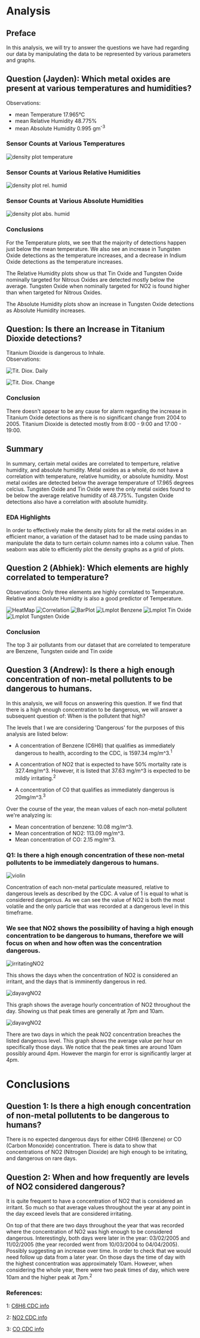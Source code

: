# Analysis

## Preface

In this analysis, we will try to answer the questions we have had regarding our data by manipulating the data to be represented by various parameters and graphs.

## Question (Jayden): Which metal oxides are present at various temperatures and humidities?

Observations:
- mean Temperature 17.965&deg;C
- mean Relative Humidity 48.775%
- mean Absolute Humidity 0.995 gm<sup>-3</sup>

### Sensor Counts at Various Temperatures

![density plot temperature](images/Temps.png)

### Sensor Counts at Various Relative Humidities

![density plot rel. humid](images/RHs.png)

### Sensor Counts at Various Absolute Humidities

![density plot abs. humid](images/AHs.png)

### Conclusions

For the Temperature plots, we see that the majority of detections happen just below the mean temperature. 
We also see an increase in Tungsten Oxide detections as the temperature increases, 
and a decrease in Indium Oxide detections as the temperature increases.  

The Relative Humidity plots show us that Tin Oxide and Tungsten Oxide nominally targeted for Nitrous Oxides are detected mostly below the average.
 Tungsten Oxide when nominally targeted for NO2 is found higher than when targeted for Nitrous Oxides.  
 
 The Absolute Humidity plots show an increase in Tungsten Oxide detections as Absolute Humidity increases.
 
 ## Question: Is there an Increase in Titanium Dioxide detections?
 
 Titanium Dioxide is dangerous to Inhale.  
 Observations:
 
 ![Tit. Diox. Daily](images/TitaniumDioxideDetectionsDaily.png)
 
 ![Tit. Diox. Change](images/TitaniumDioxideChange.png)
 
 ### Conclusion
 
 There doesn't appear to be any cause for alarm regarding the increase in Titanium Oxide detections as there is no significant change from 2004 to 2005. Titanium Dioxide is detected mostly from 8:00 - 9:00 and 17:00 - 19:00.

## Summary

In summary, certain metal oxides are correlated to temperture, relative humidity, and absolute humidity. Metal oxides as a whole, do not have a correlation with temperature, relative humidity, or absolute humidity. Most metal oxides are detected below the average temperature of 17.965 degrees celcius. Tungsten Oxide and Tin Oxide  were the only metal oxides found to be below the average relative humidity of 48.775%. Tungsten Oxide detections also have a correlation with absolute humidity.

### EDA Highlights

In order to effectively make the density plots for all the metal oxides in an efficient manor, a variation of the dataset had to be made using pandas to manipulate the data to turn certain column names into a column value. Then seaborn was able to efficiently plot the density graphs as a grid of plots.

## Question 2 (Abhiek): Which elements are highly correlated to temperature?

Observations:
Only three elements are highly correlated to Temperature.
Relative and absolute Humidity is also a good predictor of Temperature.

![HeatMap](images/ab1.png)
![Correlation](images/ab2.png)
![BarPlot](images/ab3.png)
![Lmplot Benzene](images/ab4.png)
![Lmplot Tin Oxide](images/ab5.png)
![Lmplot Tungsten Oxide](images/ab6.png)


 ### Conclusion
 The top 3 air pollutants from our dataset that are correlated to temperature are Benzene, Tungsten oxide and Tin oxide
 
 ## Question 3 (Andrew): Is there a high enough concentration of non-metal pollutents to be dangerous to humans.
 
 In this analysis, we will focus on answering this question. If we find that there is a high enough concentration to be dangerous, we will answer a subsequent question of: When is the pollutent that high?

The levels that I we are considering 'Dangerous' for the purposes of this analysis are listed below:

- A concentration of Benzene (C6H6) that qualifies as immediately dangerous to health, according to the CDC, is 1597.34 mg/m^3.<sup>1</sup>

- A concentration of NO2 that is expected to have 50% mortality rate is 327.4mg/m^3. However, it is listed that 37.63 mg/m^3 is expected to be mildly irritating.<sup>2</sup>

- A concentration of C0 that qualifies as immediately dangerous is 20mg/m^3.<sup>3</sup>

Over the course of the year, the mean values of each non-metal pollutent we're analyzing is:  

- Mean concentration of benzene: 10.08 mg/m^3.
- Mean concentration of NO2: 113.09 mg/m^3.
- Mean concentration of CO: 2.15 mg/m^3.

### Q1: Is there a high enough concentration of these non-metal pollutents to be immediately dangerous to humans.

 ![violin](images/violin.png)

Concentration of each non-metal particulate measured, relative to dangerous levels as described by the CDC. A value of 1 is equal to what is considered dangerous. As we can see the value of NO2 is both the most volatile and the only particle that was recorded at a dangerous level in this timeframe.

### We see that NO2 shows the possibility of having a high enough concentration to be dangerous to humans, therefore we will focus on when and how often was the concentration dangerous.

 ![irritatingNO2](images/dangLineGraph.png)

 This shows the days when the concentration of NO2 is considered an irritant, and the days that is imminently dangerous in red.

 ![dayavgNO2](images/overallDay.png)

This graph shows the average hourly concentration of NO2 throughout the day. Showing us that peak times are generally at 7pm and 10am.

![dayavgNO2](images/dangDayAvg.png)

There are two days in which the peak NO2 concentration breaches the listed dangerous level. This graph shows the average value per hour on specifically those days. We notice that the peak times are around 10am possibly around 4pm. However the margin for error is significantly larger at 4pm.  

# Conclusions

## Question 1: Is there a high enough concentration of non-metal pollutents to be dangerous to humans?

 There is no expected dangerous days for either C6H6 (Benzene) or CO (Carbon Monoxide) concentration. There is data to show that concentrations of NO2 (Nitrogen Dioxide) are high enough to be irritating, and dangerous on rare days.

## Question 2: When and how frequently are levels of NO2 considered dangerous?

 It is quite frequent to have a concentration of NO2 that is considered an irritant. So much so that average values throughout the year at any point in the day exceed levels that are considered irritating.  

 On top of that there are two days throughout the year that was recorded where the concentration of NO2 was high enough to be considered dangerous. Interestingly, both days were later in the year: 03/02/2005 and 11/02/2005 (the year recorded went from 10/03/2004 to 04/04/2005). Possibly suggesting an increase over time. In order to check that we would need follow up data from a later year. On those days the time of day with the highest concentration was approximately 10am. However, when considering the whole year, there were two peak times of day, which were 10am and the higher peak at 7pm.<sup>2</sup>

### References:

1: [C6H6 CDC info](https://www.cdc.gov/niosh/idlh/71432.html)

2: [NO2 CDC info](https://www.cdc.gov/niosh/idlh/10102440.html)

3: [CO CDC info](https://www.cdc.gov/niosh/idlh/630080.html)

